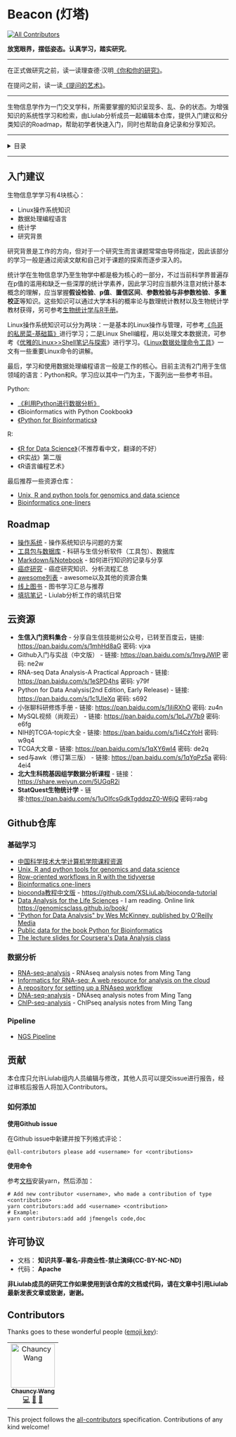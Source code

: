# Beacon (灯塔)
[![All Contributors](https://img.shields.io/badge/all_contributors-1-orange.svg?style=flat-square)](#contributors)

**放宽眼界，摆低姿态。认真学习，踏实研究**。

***

在正式做研究之前，读一读理查德·汉明[《你和你的研究》](http://www.ruanyifeng.com/blog/2016/04/you-and-your-research.html)。

在提问之前，读一读[《提问的艺术》](https://www.oschina.net/question/124879_45870)。

***

生物信息学作为一门交叉学科，所需要掌握的知识呈现多、乱、杂的状态。为增强知识的系统性学习和检索，由Liulab分析成员一起编辑本仓库，提供入门建议和分类知识的Roadmap，帮助初学者快速入门，同时也帮助自身记录和分享知识。

***

<details>
<summary>目录</summary>

1. [Beacon (灯塔)](#beacon-灯塔)
   1. [入门建议](#入门建议)
   2. [Roadmap](#roadmap)
   3. [云资源](#云资源)
   4. [Github仓库](#github仓库)
      1. [基础学习](#基础学习)
      2. [数据分析](#数据分析)
      3. [Pipeline](#pipeline)
   5. [贡献](#贡献)
      1. [如何添加](#如何添加)
   6. [许可协议](#许可协议)
   7. [Contributors](#contributors)

</details>

***

## 入门建议

生物信息学学习有4块核心：

* Linux操作系统知识
* 数据处理编程语言
* 统计学
* 研究背景

研究背景是工作的方向，但对于一个研究生而言课题常常由导师指定，因此该部分的学习一般是通过阅读文献和自己对于课题的探索而逐步深入的。

统计学在生物信息学乃至生物学中都是极为核心的一部分，不过当前科学界普遍存在p值的滥用和缺乏一些深厚的统计学素养，因此学习时应当额外注意对统计基本概念的理解，应当掌握**假设检验**、**p值**、**置信区间**、**参数检验与非参数检验**、**多重校正**等知识。这些知识可以通过大学本科的概率论与数理统计教材以及生物统计学教材获得，另可参考[生物统计学与R手册](https://github.com/ShixiangWang/Handbook_of_biostatistic_R)。

Linux操作系统知识可以分为两块：一是基本的Linux操作与管理，可参考[《鸟哥的私房菜-基础篇》](http://cn.linux.vbird.org/linux_basic/linux_basic.php)进行学习；二是Linux Shell编程，用以处理文本数据流，可参考《[优雅的Linux>>Shell笔记与探索](https://www.jianshu.com/nb/13897796)》进行学习。《[Linux数据处理命令工具](https://www.shixiangwang.top/post/2017-09-03-linux-data-analysis-tools/)》一文有一些重要Linux命令的讲解。

最后，学习和使用数据处理编程语言一般是工作的核心。目前主流有2门用于生信领域的语言：Python和R。学习应以其中一门为主，下面列出一些参考书目。

Python:

* [《利用Python进行数据分析》](https://www.jianshu.com/nb/19743417)
* 《Bioinformatics with Python Cookbook》
* [《Python for Bioinformatics》](https://github.com/XSLiuLab/Py4Bio)

R:

* [《R for Data Science》](http://r4ds.had.co.nz/)（不推荐看中文，翻译的不好）
* 《R实战》第二版
* 《R语言编程艺术》

最后推荐一些资源仓库：

* [Unix, R and python tools for genomics and data science](https://github.com/XSLiuLab/getting-started-with-genomics-tools-and-resources)
* [Bioinformatics one-liners](https://github.com/XSLiuLab/oneliners)

## Roadmap

* [操作系统](OS/README.md) - 操作系统知识与问题的方案
* [工具包与数据库](Tools/README.md) - 科研与生信分析软件（工具包）、数据库
* [Markdown与Notebook](Markdown/README.md) - 如何进行知识的记录与分享
* [癌症研究](Cancer-research/README.md) - 癌症研究知识、分析流程汇总
* [awesome列表](Awesome-list/README.md) - awesome以及其他的资源合集
* [线上图书](Online-books/README.md) - 图书学习汇总与推荐
* [填坑笔记](Diary/README.md) - Liulab分析工作的填坑日常


## 云资源

- **生信入门资料集合** - 分享自生信技能树公众号，已转至百度云，链接: https://pan.baidu.com/s/1mhHd8aG 密码: vjxa
- Github入门与实战（中文版） - 链接: https://pan.baidu.com/s/1nvgJWIP 密码: ne2w
- RNA-seq Data Analysis-A Practical Approach - 链接: https://pan.baidu.com/s/1eSPD4hs 密码: y79f
- Python for Data Analysis(2nd Edition, Early Release) - 链接: https://pan.baidu.com/s/1c1UleXq 密码: s692
- 小张聊科研修炼手册 - 链接: https://pan.baidu.com/s/1jIiRXhO 密码: zu4n
- MySQL视频（尚观云） - 链接: https://pan.baidu.com/s/1pLJV7b9 密码: e6fg
- NIH的TCGA-topic大全 - 链接: https://pan.baidu.com/s/1i4CzYoH 密码: w9q4
- TCGA大文章 - 链接: https://pan.baidu.com/s/1qXY6wI4 密码: de2q
- sed与awk（修订第三版） - 链接: https://pan.baidu.com/s/1qYqPz5a 密码: 4ei4
- **北大生科院基因组学数据分析课程** - 链接：https://share.weiyun.com/5UGqR2i
- **StatQuest生物统计学** - 链接:https://pan.baidu.com/s/1uOIfcsGdkTgddqzZ0-W6jQ  密码:rabg

## Github仓库

### 基础学习

- [中国科学技术大学计算机学院课程资源](https://github.com/mbinary/USTC-CS-Courses-Resource)
- [Unix, R and python tools for genomics and data science](https://github.com/XSLiuLab/getting-started-with-genomics-tools-and-resources)
- [Row-oriented workflows in R with the tidyverse](https://github.com/XSLiuLab/row-oriented-workflows)
- [Bioinformatics one-liners](https://github.com/XSLiuLab/oneliners)
- [bioconda教程中文版](https://github.com/XSLiuLab/bioconda-tutorial) - https://github.com/XSLiuLab/bioconda-tutorial
- [Data Analysis for the Life Sciences](https://github.com/XSLiuLab/labs) - I am reading. Online link <https://genomicsclass.github.io/book/>
- ["Python for Data Analysis" by Wes McKinney, published by O'Reilly Media](https://github.com/XSLiuLab/pydata-book)
- [Public data for the book Python for Bioinformatics](https://github.com/XSLiuLab/Py4Bio)
- [The lecture slides for Coursera's Data Analysis class](https://github.com/XSLiuLab/dataanalysis)

### 数据分析

- [RNA-seq-analysis](https://github.com/XSLiuLab/RNA-seq-analysis) - RNAseq analysis notes from Ming Tang
- [Informatics for RNA-seq: A web resource for analysis on the cloud](https://github.com/XSLiuLab/rnaseq_tutorial) 
- [A repository for setting up a RNAseq workflow](https://github.com/XSLiuLab/RNAseq-workflow)
- [DNA-seq-analysis](https://github.com/XSLiuLab/DNA-seq-analysis) - DNAseq analysis notes from Ming Tang
- [ChIP-seq-analysis](https://github.com/XSLiuLab/ChIP-seq-analysis) - ChIPseq analysis notes from Ming Tang

### Pipeline

- [NGS Pipeline](https://github.com/XSLiuLab/NGS-pipeline)

## 贡献

本仓库只允许Liulab组内人员编辑与修改，其他人员可以提交issue进行报告，经过审核后报告人将加入Contributors。

### 如何添加

**使用Github issue**

在Github issue中新建并按下列格式评论：

```
@all-contributors please add <username> for <contributions>
```

**使用命令**

参考[文档](https://yarn.bootcss.com/docs/install/)安装yarn，然后添加：

```
# Add new contributor <username>, who made a contribution of type <contribution>
yarn contributors:add add <username> <contribution>
# Example:
yarn contributors:add add jfmengels code,doc
```


## 许可协议

* 文档： **知识共享-署名-非商业性-禁止演绎(CC-BY-NC-ND)**
* 代码： **Apache**

**非Liulab成员的研究工作如果使用到该仓库的文档或代码，请在文章中引用Liulab最新发表文章或致谢，谢谢。**


## Contributors

Thanks goes to these wonderful people ([emoji key](https://allcontributors.org/docs/en/emoji-key)):

<!-- ALL-CONTRIBUTORS-LIST:START - Do not remove or modify this section -->
<!-- prettier-ignore -->
<table><tr><td align="center"><a href="https://www.shixiangwang.top"><img src="https://avatars1.githubusercontent.com/u/25057508?v=4" width="100px;" alt="Chauncy Wang"/><br /><sub><b>Chauncy Wang</b></sub></a><br /><a href="https://github.com/XSLiuLab/Beacon/commits?author=ShixiangWang" title="Code">💻</a> <a href="#ideas-ShixiangWang" title="Ideas, Planning, & Feedback">🤔</a> <a href="#maintenance-ShixiangWang" title="Maintenance">🚧</a></td></tr></table>
<!-- ALL-CONTRIBUTORS-LIST:END -->

This project follows the [all-contributors](https://github.com/all-contributors/all-contributors) specification. Contributions of any kind welcome!